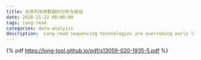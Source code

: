 ```yaml
---
title: 长序列测序数据的分析与挑战
date: 2020-11-22 00:00:00
tags: long-read
categories: data-analysis
description:  Long-read sequencing technologies are overcoming early limitations in accuracy and throughput, broadening their application domains in genomics. 
---
```



{% pdf https://long-tool.github.io/pdf/s13059-020-1935-5.pdf %}